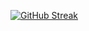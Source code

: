 [![GitHub Streak](https://streak-stats.demolab.com?user=023-dev&theme=dark&hide_border=true&fire=6C9B2C&background=0C1116&border=6C9B2C&ring=6C9B2C&currStreakLabel=6C9B2C&sideLabels=6C9B2C&excludeDaysLabel=FFFFFF&dates=FFFFFF)](https://git.io/streak-stats)
